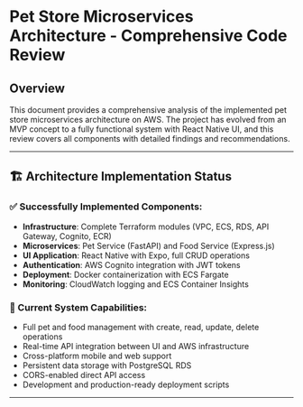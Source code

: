 # Pet Store Microservices Architecture - Comprehensive Code Review

## Overview

This document provides a comprehensive analysis of the implemented pet store microservices architecture on AWS. The project has evolved from an MVP concept to a fully functional system with React Native UI, and this review covers all components with detailed findings and recommendations.

---

## 🏗️ Architecture Implementation Status

### **✅ Successfully Implemented Components:**

- **Infrastructure**: Complete Terraform modules (VPC, ECS, RDS, API Gateway, Cognito, ECR)
- **Microservices**: Pet Service (FastAPI) and Food Service (Express.js)
- **UI Application**: React Native with Expo, full CRUD operations
- **Authentication**: AWS Cognito integration with JWT tokens
- **Deployment**: Docker containerization with ECS Fargate
- **Monitoring**: CloudWatch logging and ECS Container Insights

### **🎯 Current System Capabilities:**

- Full pet and food management with create, read, update, delete operations
- Real-time API integration between UI and AWS infrastructure
- Cross-platform mobile and web support
- Persistent data storage with PostgreSQL RDS
- CORS-enabled direct API access
- Development and production-ready deployment scripts

---
